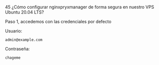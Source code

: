 45 ¿Cómo configurar nginxpryxmanager de forma segura en nuestro VPS Ubuntu 20.04 LTS?

Paso 1, accedemos con las credenciales por defecto

Usuario:

    admin@example.com

Contraseña:

    chageme

